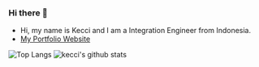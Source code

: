 ### Hi there 👋

- Hi, my name is Kecci and I am a Integration Engineer from Indonesia.
- [My Portfolio Website](https://kecci.github.io)

![Top Langs](https://github-readme-stats.vercel.app/api/top-langs/?username=kecci&hide=html)
![kecci's github stats](https://github-readme-stats.vercel.app/api?username=kecci&show_icons=true&count_private=true&line_height=40)
